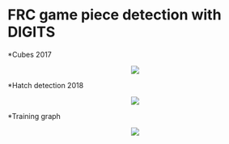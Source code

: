 # FRC game piece detection with DIGITS
*Cubes 2017
<p align="center">
  <img src="https://github.com/spacecookies1868/frc2018-vision/tree/master/jetson-inference/image6.jpg">
</p>
*Hatch detection 2018
<p align="center">
  <img src="https://github.com/spacecookies1868/frc2018-vision/tree/master/jetson-inference/image5.jpg">
</p>
*Training graph
<p align="center">
  <img src="https://github.com/spacecookies1868/frc2018-vision/tree/master/jetson-inference/image4.jpg">
</p>
